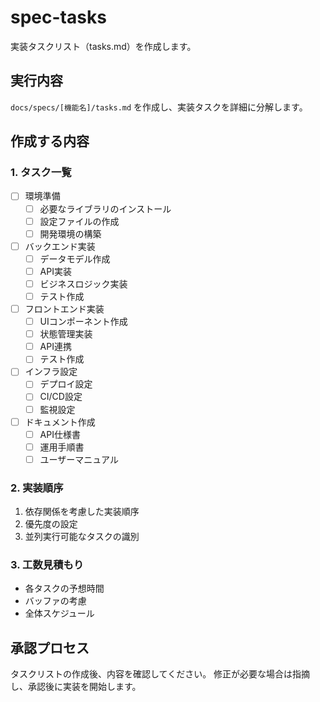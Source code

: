 # spec-tasks

実装タスクリスト（tasks.md）を作成します。

## 実行内容

`docs/specs/[機能名]/tasks.md` を作成し、実装タスクを詳細に分解します。

## 作成する内容

### 1. タスク一覧
- [ ] 環境準備
  - [ ] 必要なライブラリのインストール
  - [ ] 設定ファイルの作成
  - [ ] 開発環境の構築

- [ ] バックエンド実装
  - [ ] データモデル作成
  - [ ] API実装
  - [ ] ビジネスロジック実装
  - [ ] テスト作成

- [ ] フロントエンド実装
  - [ ] UIコンポーネント作成
  - [ ] 状態管理実装
  - [ ] API連携
  - [ ] テスト作成

- [ ] インフラ設定
  - [ ] デプロイ設定
  - [ ] CI/CD設定
  - [ ] 監視設定

- [ ] ドキュメント作成
  - [ ] API仕様書
  - [ ] 運用手順書
  - [ ] ユーザーマニュアル

### 2. 実装順序
1. 依存関係を考慮した実装順序
2. 優先度の設定
3. 並列実行可能なタスクの識別

### 3. 工数見積もり
- 各タスクの予想時間
- バッファの考慮
- 全体スケジュール

## 承認プロセス

タスクリストの作成後、内容を確認してください。
修正が必要な場合は指摘し、承認後に実装を開始します。